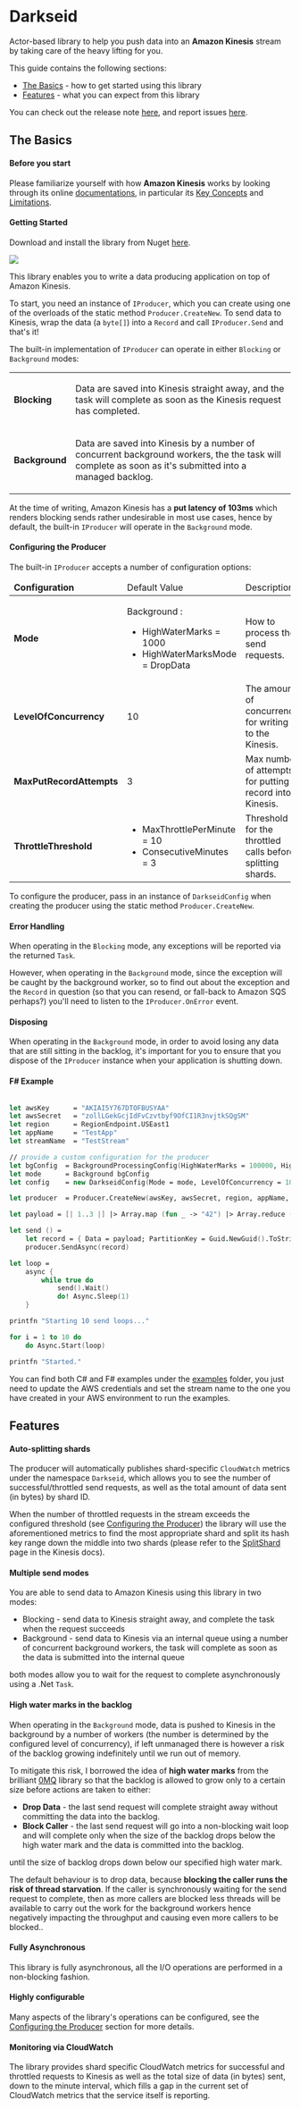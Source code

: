 Darkseid
========

Actor-based library to help you push data into an **Amazon Kinesis** stream by taking care of the heavy lifting for you.

This guide contains the following sections:
- [The Basics](#the-basics) - how to get started using this library
- [Features](#features) - what you can expect from this library

You can check out the release note [here](https://github.com/theburningmonk/Darkseid/blob/develop/RELEASE_NOTES.md), and report issues [here](https://github.com/theburningmonk/darkseid/issues).





## The Basics

#### Before you start

Please familiarize yourself with how **Amazon Kinesis** works by looking through its online [documentations](http://aws.amazon.com/documentation/kinesis/), in particular its [Key Concepts](http://docs.aws.amazon.com/kinesis/latest/dev/key-concepts.html) and [Limitations](http://docs.aws.amazon.com/kinesis/latest/dev/service-sizes-and-limits.html).


#### Getting Started

Download and install the library from Nuget [here](https://www.nuget.org/packages/darkseid/).

<a href="https://www.nuget.org/packages/darkseid/"><img src="https://raw.github.com/theburningmonk/Darkseid/develop/nuget/banner.png"/></a>



This library enables you to write a data producing application on top of Amazon Kinesis.

To start, you need an instance of `IProducer`, which you can create using one of the overloads of the static method `Producer.CreateNew`. To send data to Kinesis, wrap the data (a `byte[]`) into a `Record` and call `IProducer.Send` and that's it!

The built-in implementation of `IProducer` can operate in either `Blocking` or `Background` modes:

<table>
	<tbody>
		<tr>
			<td><strong>Blocking</strong></td>
			<td><p>Data are saved into Kinesis straight away, and the task will complete as soon as the Kinesis request has completed.</p></td>
		</tr>
		<tr>
			<td><strong>Background</strong></td>
			<td><p>Data are saved into Kinesis by a number of concurrent background workers, the the task will complete as soon as it's submitted into a managed backlog.</p></td>
		</tr>
	</tbody>
</table>

At the time of writing, Amazon Kinesis has a **put latency of 103ms** which renders blocking sends rather undesirable in most use cases, hence by default, the built-in `IProducer` will operate in the `Background` mode.


#### Configuring the Producer

The built-in `IProducer` accepts a number of configuration options:

<table>
	<thead>
		<tr>
			<td><strong>Configuration</strong></td>
			<td>Default Value</td>
			<td>Description</td>
		</tr>
	</thead>
	<tbody>
		<tr>
			<td><strong>Mode</strong></td>
			<td><p>Background : </p>
				<ul>
					<li>HighWaterMarks = 1000</li>
					<li>HighWaterMarksMode = DropData</li>
				</ul>
			</td>
			<td>How to process the send requests.</td>
		</tr>
		<tr>
			<td><strong>LevelOfConcurrency</strong></td>
			<td>10</td>
			<td>The amount of concurrency for writing to the Kinesis.</td>
		</tr>
		<tr>
			<td><strong>MaxPutRecordAttempts</strong></td>
			<td>3</td>
			<td>Max number of attempts for putting a record into Kinesis.</td>
		</tr>
		<tr>
			<td><strong>ThrottleThreshold</strong></td>
			<td>
				<ul>
					<li>MaxThrottlePerMinute = 10</li>
					<li>ConsecutiveMinutes = 3</li>
				</ul>
			</td>
			<td>Threshold for the throttled calls before splitting shards.</td>
		</tr>
	</tbody>
</table>

To configure the producer, pass in an instance of `DarkseidConfig` when creating the producer using the static method `Producer.CreateNew`.

#### Error Handling

When operating in the `Blocking` mode, any exceptions will be reported via the returned `Task`.

However, when operating in the `Background` mode, since the exception will be caught by the background worker, so to find out about the exception and the `Record` in question (so that you can resend, or fall-back to Amazon SQS perhaps?) you'll need to listen to the `IProducer.OnError` event.

#### Disposing

When operating in the `Background` mode, in order to avoid losing any data that are still sitting in the backlog, it's important for you to ensure that you dispose of the `IProducer` instance when your application is shutting down.



#### F# Example

```fsharp

let awsKey      = "AKIAI5Y767DTOFBUSYAA"
let awsSecret   = "zollLGekGcjIdFvCzvtbyf9OfCI1R3nvjtkSQgSM"
let region      = RegionEndpoint.USEast1
let appName		= "TestApp"
let streamName	= "TestStream"

// provide a custom configuration for the producer
let bgConfig  = BackgroundProcessingConfig(HighWaterMarks = 100000, HighWaterMarksMode = HighWaterMarksMode.Block)
let mode      = Background bgConfig
let config    = new DarkseidConfig(Mode = mode, LevelOfConcurrency = 100u)

let producer  = Producer.CreateNew(awsKey, awsSecret, region, appName, streamName, config)

let payload = [| 1..3 |] |> Array.map (fun _ -> "42") |> Array.reduce (+) |> System.Text.Encoding.UTF8.GetBytes

let send () =
    let record = { Data = payload; PartitionKey = Guid.NewGuid().ToString() }
    producer.SendAsync(record)

let loop = 
    async {
        while true do
            send().Wait()
            do! Async.Sleep(1)
    }

printfn "Starting 10 send loops..."

for i = 1 to 10 do
    do Async.Start(loop)

printfn "Started."
```
You can find both C# and F# examples under the [examples](https://github.com/theburningmonk/Darkseid/tree/develop/examples) folder, you just need to update the AWS credentials and set the stream name to the one you have created in your AWS environment to run the examples.





## Features

#### Auto-splitting shards

The producer will automatically publishes shard-specific `CloudWatch` metrics under the namespace `Darkseid`, which allows you to see the number of successful/throttled send requests, as well as the total amount of data sent (in bytes) by shard ID. 

When the number of throttled requests in the stream exceeds the configured threshold (see [Configuring the Producer](#configuring-the-producer)) the library will use the aforementioned metrics to find the most appropriate shard and split its hash key range down the middle into two shards (please refer to the [SplitShard](http://docs.aws.amazon.com/kinesis/latest/APIReference/API_SplitShard.html) page in the Kinesis docs).
 
#### Multiple send modes

You are able to send data to Amazon Kinesis using this library in two modes:

* Blocking - send data to Kinesis straight away, and complete the task when the request succeeds
* Background - send data to Kinesis via an internal queue using a number of concurrent background workers, the task will complete as soon as the data is submitted into the internal queue

both modes allow you to wait for the request to complete asynchronously using a .Net `Task`.

#### High water marks in the backlog

When operating in the `Background` mode, data is pushed to Kinesis in the background by a number of workers (the number is determined by the configured level of concurrency), if left unmanaged there is however a risk of the backlog growing indefinitely until we run out of memory.

To mitigate this risk, I borrowed the idea of **high water marks** from the brilliant [0MQ](http://zeromq.org/) library so that the backlog is allowed to grow only to a certain size before actions are taken to either:
* **Drop Data** - the last send request will complete straight away without committing the data into the backlog.
* **Block Caller** - the last send request will go into a non-blocking wait loop and will complete only when the size of the backlog drops below the high water mark and the data is committed into the backlog.

until the size of backlog drops down below our specified high water mark.

The default behaviour is to drop data, because **blocking the caller runs the risk of thread starvation**. If the caller is synchronously waiting for the send request to complete, then as more callers are blocked less threads will be available to carry out the work for the background workers hence negatively impacting the throughput and causing even more callers to be blocked..

#### Fully Asynchronous

This library is fully asynchronous, all the I/O operations are performed in a non-blocking fashion.

#### Highly configurable

Many aspects of the library's operations can be configured, see the [Configuring the Producer](#configuring-the-producer) section for more details. 

#### Monitoring via CloudWatch

The library provides shard specific CloudWatch metrics for successful and throttled requests to Kinesis as well as the total size of data (in bytes) sent, down to the minute interval, which fills a gap in the current set of CloudWatch metrics that the service itself is reporting.
